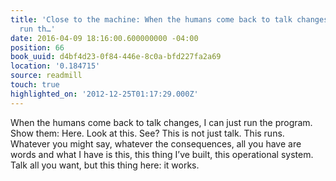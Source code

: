 ```yaml
---
title: 'Close to the machine: When the humans come back to talk changes, I can just
  run th…'
date: 2016-04-09 18:16:00.600000000 -04:00
position: 66
book_uuid: d4bf4d23-0f84-446e-8c0a-bfd227fa2a69
location: '0.184715'
source: readmill
touch: true
highlighted_on: '2012-12-25T01:17:29.000Z'
---
```


When the humans come back to talk changes, I can just run the program. Show them: Here. Look at this. See? This is not just talk. This runs. Whatever you might say, whatever the consequences, all you have are words and what I have is this, this thing I’ve built, this operational system. Talk all you want, but this thing here: it works.
